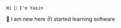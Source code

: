                                                                                 Hi 👋 I'm Yasin
👀 I am new here
✌️I started learning software
